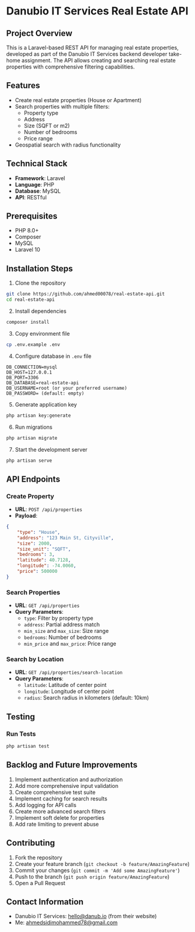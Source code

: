 # Danubio IT Services Real Estate API

## Project Overview

This is a Laravel-based REST API for managing real estate properties, developed as part of the Danubio IT Services backend developer take-home assignment. The API allows creating and searching real estate properties with comprehensive filtering capabilities.

## Features

- Create real estate properties (House or Apartment)
- Search properties with multiple filters:
  - Property type
  - Address
  - Size (SQFT or m2)
  - Number of bedrooms
  - Price range
- Geospatial search with radius functionality

## Technical Stack

- **Framework**: Laravel
- **Language**: PHP
- **Database**: MySQL
- **API**: RESTful

## Prerequisites

- PHP 8.0+
- Composer
- MySQL
- Laravel 10

## Installation Steps

1. Clone the repository
```bash
git clone https://github.com/ahmed00078/real-estate-api.git
cd real-estate-api
```

2. Install dependencies
```bash
composer install
```

3. Copy environment file
```bash
cp .env.example .env
```

4. Configure database in `.env` file
```
DB_CONNECTION=mysql
DB_HOST=127.0.0.1
DB_PORT=3306
DB_DATABASE=real-estate-api
DB_USERNAME=root (or your preferred username)
DB_PASSWORD= (default: empty)
```

5. Generate application key
```bash
php artisan key:generate
```

6. Run migrations
```bash
php artisan migrate
```

7. Start the development server
```bash
php artisan serve
```

## API Endpoints

### Create Property
- **URL**: `POST /api/properties`
- **Payload**:
```json
{
    "type": "House",
    "address": "123 Main St, Cityville",
    "size": 2000,
    "size_unit": "SQFT", 
    "bedrooms": 3,
    "latitude": 40.7128,
    "longitude": -74.0060,
    "price": 500000
}
```

### Search Properties
- **URL**: `GET /api/properties`
- **Query Parameters**:
  - `type`: Filter by property type
  - `address`: Partial address match
  - `min_size` and `max_size`: Size range
  - `bedrooms`: Number of bedrooms
  - `min_price` and `max_price`: Price range

### Search by Location
- **URL**: `GET /api/properties/search-location`
- **Query Parameters**:
  - `latitude`: Latitude of center point
  - `longitude`: Longitude of center point
  - `radius`: Search radius in kilometers (default: 10km)

## Testing

### Run Tests
```bash
php artisan test
```

## Backlog and Future Improvements

1. Implement authentication and authorization
2. Add more comprehensive input validation
3. Create comprehensive test suite
4. Implement caching for search results
5. Add logging for API calls
6. Create more advanced search filters
7. Implement soft delete for properties
8. Add rate limiting to prevent abuse

## Contributing

1. Fork the repository
2. Create your feature branch (`git checkout -b feature/AmazingFeature`)
3. Commit your changes (`git commit -m 'Add some AmazingFeature'`)
4. Push to the branch (`git push origin feature/AmazingFeature`)
5. Open a Pull Request

## Contact Information

- Danubio IT Services: hello@danub.io (from their website)
- Me: ahmedsidimohammed78@gmail.com